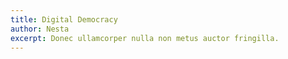 ```yaml
---
title: Digital Democracy
author: Nesta
excerpt: Donec ullamcorper nulla non metus auctor fringilla.
---
```


